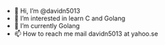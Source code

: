 - 👋 Hi, I’m @davidn5013
- 👀 I’m interested in learn C and Golang
- 🌱 I’m currently Golang
- 📫 How to reach me mail davidn5013 at yahoo.se
